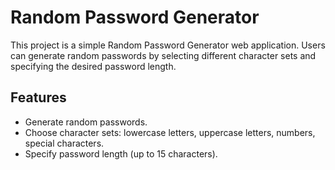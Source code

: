 # Random Password Generator
This project is a simple Random Password Generator web application. Users can generate random passwords by selecting different character sets and specifying the desired password length.

## Features
- Generate random passwords.
- Choose character sets: lowercase letters, uppercase letters, numbers, special characters.
- Specify password length (up to 15 characters).
